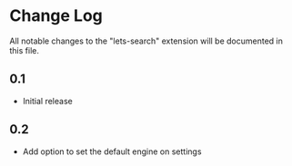 # Change Log

All notable changes to the "lets-search" extension will be documented in this file.

## 0.1

- Initial release

## 0.2

- Add option to set the default engine on settings
